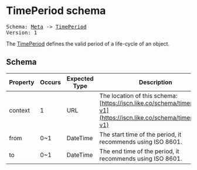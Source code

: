 # TimePeriod schema

<pre>
Schema: <a href="../meta/v1.md">Meta</a> -> <a href="#">TimePeriod</a>
Version: 1
</pre>

The [TimePeriod](#) defines the valid period of a life-cycle of an object.

## Schema

Property|Occurs|Expected Type|Description
--|--|--|--
context|1|URL|The location of this schema:<br>[https://iscn.like.co/schema/timeperiod-v1](https://iscn.like.co/schema/timeperiod-v1)
from|0~1|DateTime|The start time of the period, it recommends using ISO 8601.
to|0~1|DateTime|The end time of the period, it recommends using ISO 8601.
